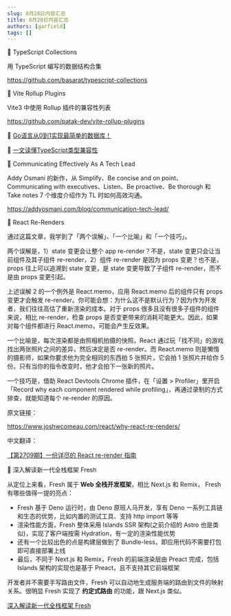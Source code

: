 ```yaml
---
slug: 8月28日内容汇总
title: 8月28日内容汇总
authors: [garfield]
tags: []
---
```


📒 TypeScript Collections

用 TypeScript 编写的数据结构合集

https://github.com/basarat/typescript-collections

📒 Vite Rollup Plugins

Vite3 中使用 Rollup 插件的兼容性列表

https://github.com/patak-dev/vite-rollup-plugins

📒 [Go语言从0到1实现最简单的数据库！](https://mp.weixin.qq.com/s/VFS4TWi3OpeAegScZ4cJRw)

📒 [一文读懂TypeScript类型兼容性](https://mp.weixin.qq.com/s/IRGAN0e9tbL5hwG4hx1kxQ)

📒 Communicating Effectively As A Tech Lead

Addy Osmani 的新作，从 Simplify、Be concise and on point、Communicating with executives、Listen、Be proactive、Be thorough 和 Take notes 7 个维度介绍作为 TL 时如何高效沟通。

https://addyosmani.com/blog/communication-tech-lead/

📒 React Re-Renders

通过这篇文章，我学到了「两个误解」、「一个比喻」和「一个技巧」。

两个误解是，1）state 变更会让整个 app re-render？不是，state 变更只会让当前组件及其子组件 re-render，2）组件 re-render 是因为 props 变更？也不是，props 往上可以追溯到 state 变更，是 state 变更导致了子组件 re-render，而不是由 props 变更引起。

上述误解 2 的一个例外是 React.memo，应用 React.memo 后的组件只有 props 变更才会触发 re-render。你可能会想：为什么这不是默认行为？因为作为开发者，我们往往高估了重新渲染的成本。对于 props 很多且没有很多子组件的组件来说，相比 re-render，检查 props 是否变更带来的消耗可能更大。因此，如果对每个组件都进行 React.memo，可能会产生反效果。

一个比喻是，每次渲染都是由照相机拍摄的快照，React 通过玩「找不同」的游戏找出两张照片之间的差异，然后决定是否 re-render。而 React.memo 则是懒惰的摄影师，如果你要求他为完全相同的东西拍 5 张照片，它会拍 1 张照片并给你 5 份。只有当你的指令改变时，他才会拍下一张新的照片。

一个技巧是，借助 React Devtools Chrome 插件，在「设置 > Profiler」里开启「Record why each component rendered while profiling」，再通过录制的方式排查，就能知道每个 re-render 的原因。

原文链接：

https://www.joshwcomeau.com/react/why-react-re-renders/

中文翻译：

[【第2709期】一份详尽的 React re-render 指南](https://mp.weixin.qq.com/s/SH7N2f5ZhUhysQ7_G2s9rQ)

📒 深入解读新一代全栈框架 Fresh

从定位上来看，Fresh 属于 **Web 全栈开发框架**，相比 Next.js 和 Remix， Fresh 有哪些值得一提的亮点：

- Fresh 基于 Deno 运行时，由 Deno 原班人马开发，享有 Deno 一系列工具链和生态的优势，比如内置的测试工具、支持 http import 等等
- 渲染性能方面，Fresh 整体采用 Islands SSR 架构(之前介绍的 Astro 也是类似)，实现了客户端按需 Hydration，有一定的渲染性能优势
- 还有一个比较出色的点是构建层做到了 Bundle-less，即应用代码不需要打包即可直接部署上线
- 最后，不同于 Next.js 和 Remix，Fresh 的前端渲染层由 Preact 完成，包括 Islands 架构的实现也是基于 Preact，且不支持其它前端框架

开发者并不需要手写路由文件，Fresh 可以自动地生成服务端的路由到文件的映射关系。很明显 Fresh 实现了 **约定式路由** 的功能，跟 Next.js 类似。

[深入解读新一代全栈框架 Fresh](https://mp.weixin.qq.com/s/8qNI4a-3P2KId9WRAnz2dw)

